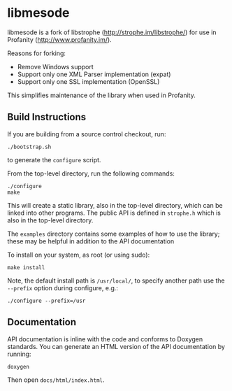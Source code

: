 # libmesode

libmesode is a fork of libstrophe (http://strophe.im/libstrophe/) for use in Profanity (http://www.profanity.im/).

Reasons for forking:

- Remove Windows support
- Support only one XML Parser implementation (expat)
- Support only one SSL implementation (OpenSSL)

This simplifies maintenance of the library when used in Profanity. 

## Build Instructions

If you are building from a source control checkout, run:

    ./bootstrap.sh

to generate the `configure` script.

From the top-level directory, run the following commands:

    ./configure
    make

This will create a static library, also in the top-level
directory, which can be linked into other programs. The 
public API is defined in `strophe.h` which is also in the
top-level directory.

The `examples` directory contains some examples of how to
use the library; these may be helpful in addition to the
API documentation

To install on your system, as root (or using sudo):

    make install

Note, the default install path is `/usr/local/`, to specify
another path use the `--prefix` option during configure, e.g.:

    ./configure --prefix=/usr

## Documentation

API documentation is inline with the code and conforms to Doxygen
standards. You can generate an HTML version of the API documentation
by running:

    doxygen

Then open `docs/html/index.html`.
